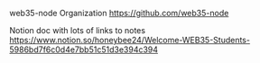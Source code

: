 web35-node Organization
https://github.com/web35-node

Notion doc with lots of links to notes
https://www.notion.so/honeybee24/Welcome-WEB35-Students-5986bd7f6c0d4e7bb51c51d3e394c394
